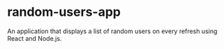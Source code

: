 # random-users-app
An application that displays a list of random users on every refresh using React and Node.js. 